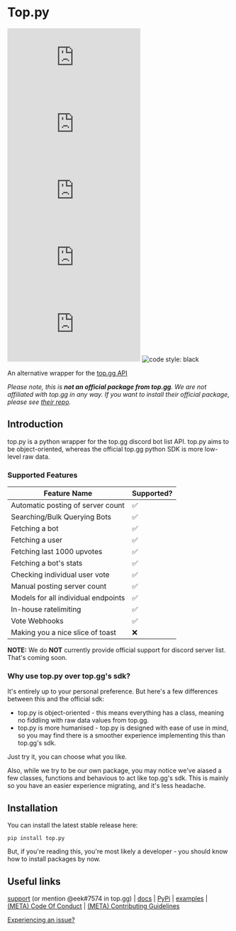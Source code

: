 # Top.py
![issues: unresolved](https://img.shields.io/github/issues/dragdev-studios/top.py?style=flat-square)
![pull requests: unresolved](https://img.shields.io/github/issues-pr/dragdev-studios/top.py?style=flat-square)
![version: unresolved](https://img.shields.io/pypi/v/top.py?style=flat-square)
![supported python versions: unresolved](https://img.shields.io/pypi/pyversions/top.py?style=flat-square)
![downloads: unresolved](https://img.shields.io/pypi/dw/top.py?style=flat-square)
![code style: black](https://img.shields.io/badge/code%20style-black-black?style=flat-square)


An alternative wrapper for the [top.gg API](//docs.top.gg)

*Please note, this is __not an official package from top.gg__. We are not affiliated with top.gg in any way.
If you want to install their official package, please see [their repo](//github.com/top-gg/python-sdk).*

## Introduction
top.py is a python wrapper for the top.gg discord bot list API. top.py aims to be object-oriented, whereas the official
top.gg python SDK is more low-level raw data.

### Supported Features
<!-- ✅ ❌ -->
| Feature Name | Supported? |
| ------------ | ---------- |
| Automatic posting of server count | ✅ |
| Searching/Bulk Querying Bots | ✅ |
| Fetching a bot | ✅ |
| Fetching a user | ✅ |
| Fetching last 1000 upvotes | ✅ |
| Fetching a bot's stats | ✅ |
| Checking individual user vote | ✅ |
| Manual posting server count | ✅ |
| Models for all individual endpoints | ✅ |
| In-house ratelimiting | ✅ |
| Vote Webhooks | ✅ |
| Making you a nice slice of toast | ❌ |

**NOTE:** We do __NOT__ currently provide official support for discord server list. That's coming soon.

### Why use top.py over top.gg's sdk?
It's entirely up to your personal preference. But here's a few differences between this and the official sdk:

* top.py is object-oriented - this means everything has a class, meaning no fiddling with raw data values from top.gg.
* top.py is more humanised - top.py is designed with ease of use in mind, so you may find there is a smoother experience implementing this than top.gg's sdk.

Just try it, you can choose what you like.

Also, while we try to be our own package, you may notice we've aiased a few classes, functions and behavious
to act like top.gg's sdk. This is mainly so you have an easier experience migrating, and it's less headache.


## Installation
You can install the latest stable release here:
```shell
pip install top.py
```
But, if you're reading this, you're most likely a developer - you should know how to install packages by now.

## Useful links
[support](//discord.gg/YBNWw7nMGH) (or mention @eek#7574 in top.gg) | [docs](//toppy.dragdev.xyz) | [PyPi](//pypi.org/project/top.py) |
[examples](/examples.md) | [\(META\) Code Of Conduct](/CODE_OF_CONDUCT.md) | [\(META\) Contributing Guidelines](/CONTRIBUTING.md)

[Experiencing an issue?](/issues/new)
